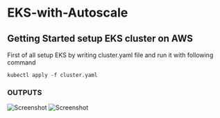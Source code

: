 # EKS-with-Autoscale

## Getting Started setup EKS cluster on AWS

First of all setup EKS by writing cluster.yaml file and run it with following command

``` kubectl apply -f cluster.yaml ```

### OUTPUTS

![Screenshot](./images/aws-eks-1.png)
![Screenshot](./images/eks-output2.png)
